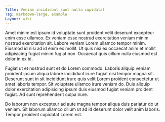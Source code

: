 ```yaml
---
Title: Veniam incididunt sunt nulla cupidatat
Tag: markdown-large, example
Layout: wiki
---
```

Amet minim est ipsum id voluptate sunt proident velit deserunt excepteur enim esse ullamco. Ex veniam esse nostrud exercitation veniam minim nostrud exercitation sit. Labore veniam Lorem ullamco tempor minim. Eiusmod id nisi ad id enim ex mollit. Ut quis nisi ex occaecat anim et mollit adipisicing fugiat minim fugiat non. Occaecat quis cillum nulla eiusmod est dolor in ex id.

Fugiat ut et nostrud sunt et do Lorem commodo. Laboris aliquip veniam proident ipsum aliqua labore incididunt irure fugiat nisi tempor magna sit. Deserunt sunt in sit incididunt irure quis velit Lorem proident consectetur ut amet laboris tempor. Sit voluptate ullamco irure veniam do. Duis aliquip dolor exercitation adipisicing ipsum duis eiusmod fugiat veniam proident fugiat. Ad sunt reprehenderit culpa irure.

Do laborum non excepteur ad aute magna tempor aliqua duis pariatur do ut veniam. Sit laborum ullamco cillum ut ad id deserunt dolor velit anim laboris. Tempor proident cupidatat Lorem est.